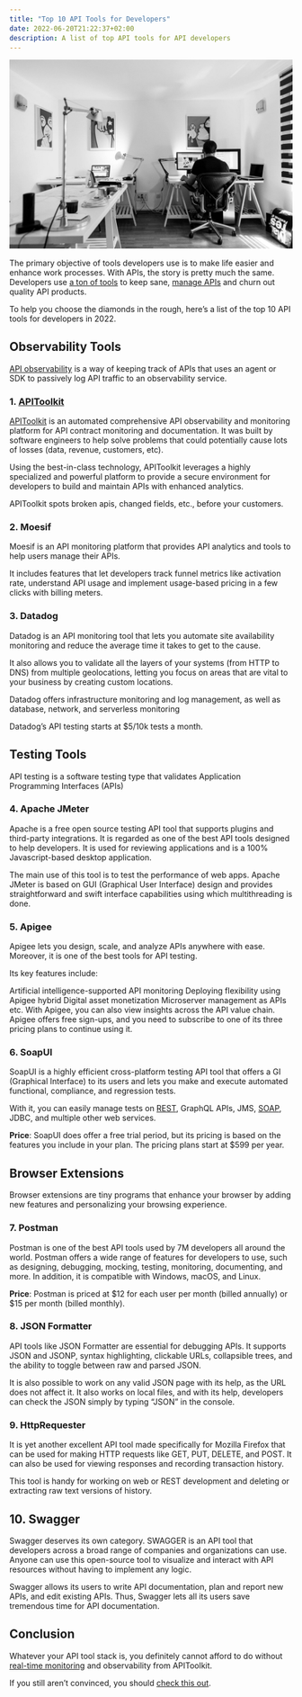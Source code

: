 ```yaml
---
title: "Top 10 API Tools for Developers"
date: 2022-06-20T21:22:37+02:00
description: A list of top API tools for API developers
---
```


![Man coding](image1.jpg)

The primary objective of tools developers use is to make life easier and enhance work processes. With APIs, the story is pretty much the same. Developers use [a ton of tools](https://apitoolkit.io/blog/api-trends/) to keep sane, [manage APIs](https://apitoolkit.io/blog/the-ultimate-api-management-strategy/) and churn out quality API products.

To help you choose the diamonds in the rough, here’s a list of the top 10 API tools for developers in 2022.
## Observability Tools
[API observability](https://apitoolkit.io/blog/api-observability-and-api-monitoring/) is a way of keeping track of APIs that uses an agent or SDK to passively log API traffic to an observability service.
### 1. [APIToolkit](https://apitoolkit.io)
[APIToolkit](https://apitoolkit.io/blog/best-api-monitoring-and-observability-tools/) is an automated comprehensive API observability and monitoring platform for API contract monitoring and documentation. It was built by software engineers to help solve problems that could potentially cause lots of losses (data, revenue, customers, etc). 

Using the best-in-class technology, APIToolkit leverages a highly specialized and powerful platform to provide a secure environment for developers to build and maintain APIs with enhanced analytics.

APIToolkit spots broken apis, changed fields, etc., before your customers.

### 2. Moesif
Moesif is an API monitoring platform that provides API analytics and tools to help users manage their APIs.

It includes features that let developers track funnel metrics like activation rate,
understand API usage and implement usage-based pricing in a few clicks with billing meters.

### 3. Datadog
Datadog is an API monitoring tool that lets you automate site availability monitoring and reduce the average time it takes to get to the cause. 

It also allows you to validate all the layers of your systems (from HTTP to DNS) from multiple geolocations, letting you focus on areas that are vital to your business by creating custom locations.

Datadog offers infrastructure monitoring and log management, as well as database, network, and serverless monitoring

Datadog’s API testing starts at $5/10k tests a month.
## Testing Tools
API testing is a software testing type that validates Application Programming Interfaces (APIs)
### 4. Apache JMeter
Apache is a free open source testing API tool that supports plugins and third-party integrations. It is regarded as one of the best API tools designed to help developers. It is used for reviewing applications and is a 100% Javascript-based desktop application.

The main use of this tool is to test the performance of web apps. Apache JMeter is based on GUI (Graphical User Interface) design and provides straightforward and swift interface capabilities using which multithreading is done.
### 5. Apigee
Apigee lets you design, scale, and analyze APIs anywhere with ease. Moreover, it is one of the best tools for API testing.

Its key features include:

Artificial intelligence-supported API monitoring
Deploying flexibility using Apigee hybrid
Digital asset monetization
Microserver management as APIs etc.
With Apigee, you can also view insights across the API value chain. Apigee offers free sign-ups, and you need to subscribe to one of its three pricing plans to continue using it.
### 6. SoapUI
SoapUI is a highly efficient cross-platform testing API tool that offers a GI (Graphical Interface) to its users and lets you make and execute automated functional, compliance, and regression tests.

With it, you can easily manage tests on [REST](https://apitoolkit.io/blog/everything-about-rest-apis/), GraphQL APIs, JMS, [SOAP](https://apitoolkit.io/blog/everything-about-soap-apis/), JDBC, and multiple other web services. 

**Price**: SoapUI does offer a free trial period, but its pricing is based on the features you include in your plan. The pricing plans start at $599 per year.
## Browser Extensions
Browser extensions are tiny programs that enhance your browser by adding new features and personalizing your browsing experience.
### 7. Postman
Postman is one of the best API tools used by 7M developers all around the world. Postman offers a wide range of features for developers to use, such as designing, debugging, mocking, testing, monitoring, documenting, and more. In addition, it is compatible with Windows, macOS, and Linux. 

**Price**: Postman is priced at $12 for each user per month (billed annually) or $15 per month (billed monthly).
### 8. JSON Formatter
API tools like JSON Formatter are essential for debugging APIs. It supports JSON and JSONP, syntax highlighting, clickable URLs, collapsible trees, and the ability to toggle between raw and parsed JSON.

It is also possible to work on any valid JSON page with its help, as the URL does not affect it. It also works on local files, and with its help, developers can check the JSON simply by typing “JSON” in the console. 
### 9. HttpRequester
It is yet another excellent API tool made specifically for Mozilla Firefox that can be used for making HTTP requests like GET, PUT, DELETE, and POST. It can also be used for viewing responses and recording transaction history.

This tool is handy for working on web or REST development and deleting or extracting raw text versions of history. 
## 10. Swagger
Swagger deserves its own category. SWAGGER is an API tool that developers across a broad range of companies and organizations can use. Anyone can use this open-source tool to visualize and interact with API resources without having to implement any logic.

Swagger allows its users to write API documentation, plan and report new APIs, and edit existing APIs. Thus, Swagger lets all its users save tremendous time for API documentation.

## Conclusion
Whatever your API tool stack is, you definitely cannot afford to do without [real-time monitoring](https://apitoolkit.io/blog/what-is-api-testing/) and observability from APIToolkit.

If you still aren’t convinced, you should [check this out](https://apitoolkit.io/blog/why-you-need-an-api-monitoring-tool/).

